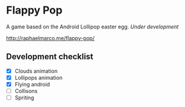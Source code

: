 # Flappy Pop
A game based on the Android Lollipop easter egg. *Under development*

http://raphaelmarco.me/flappy-pop/

## Development checklist
- [x] Clouds animation
- [x] Lollipops animation
- [x] Flying android
- [ ] Collisons
- [ ] Spriting